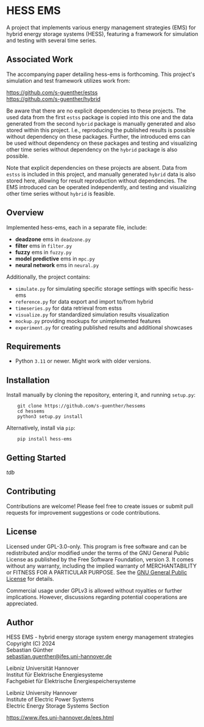 # HESS EMS

A project that implements various energy management strategies (EMS) for
hybrid energy storage systems (HESS), featuring a framework for simulation and
testing with several time series.

## Associated Work

The accompanying paper detailing hess-ems is forthcoming. This project's
simulation and test framework utilizes work from:

https://github.com/s-guenther/estss \
https://github.com/s-guenther/hybrid 

Be aware that there are no explicit dependencies to these projects. The used
data from the first `estss` package is copied into this one and the data
generated from the second `hybrid` package is manually generated and also stored
within this project. I.e., reproducing the published results is possible without
dependency on these packages. Further, the introduced ems can be used without
dependency on these packages and testing and visualizing other time series
without dependency on the `hybrid` package is also possible. 

Note that explicit dependencies on these projects are absent. Data from `estss`
is included in this project, and manually generated `hybrid` data is also stored
here, allowing for result reproduction without dependencies. The EMS introduced
can be operated independently, and testing and visualizing other time series
without `hybrid` is feasible.

## Overview

Implemented hess-ems, each in a separate file, include:

- __deadzone__ ems in `deadzone.py`
- __filter__ ems in `filter.py`
- __fuzzy__ ems in `fuzzy.py`
- __model predictive__ ems in `mpc.py`
- __neural network__ ems in `neural.py`

Additionally, the project contains:

- `simulate.py` for simulating specific storage settings with specific hess-ems
- `reference.py` for data export and import to/from hybrid
- `timeseries.py` for data retrieval from estss
- `visualize.py` for standardized simulation results visualization
- `mockup.py` providing mockups for unimplemented features
- `experiment.py` for creating published results and additional showcases

## Requirements

- Python `3.11` or newer. Might work with older versions.


## Installation

Install manually by cloning the repository, entering it, and running
`setup.py`:

```shell
    git clone https://github.com/s-guenther/hessems
    cd hessems
    python3 setup.py install
```

Alternatively, install via `pip`:

```shell
    pip install hess-ems
```


## Getting Started

_tdb_


## Contributing

Contributions are welcome! Please feel free to create issues or submit pull
requests for improvement suggestions or code contributions.


## License

Licensed under GPL-3.0-only. This program is free software and can be
redistributed and/or modified under the terms of the GNU General Public License
as published by the Free Software Foundation, version 3. It comes without any
warranty, including the implied warranty of MERCHANTABILITY or FITNESS FOR A
PARTICULAR PURPOSE. See the [GNU General Public License](LICENSE) for details.

Commercial usage under GPLv3 is allowed without royalties or further
implications. However, discussions regarding potential cooperations are
appreciated.


## Author

HESS EMS - hybrid energy storage system energy management strategies\
Copyright (C) 2024\
Sebastian Günther\
sebastian.guenther@ifes.uni-hannover.de

Leibniz Universität Hannover\
Institut für Elektrische Energiesysteme\
Fachgebiet für Elektrische Energiespeichersysteme

Leibniz University Hannover\
Institute of Electric Power Systems\
Electric Energy Storage Systems Section

https://www.ifes.uni-hannover.de/ees.html


